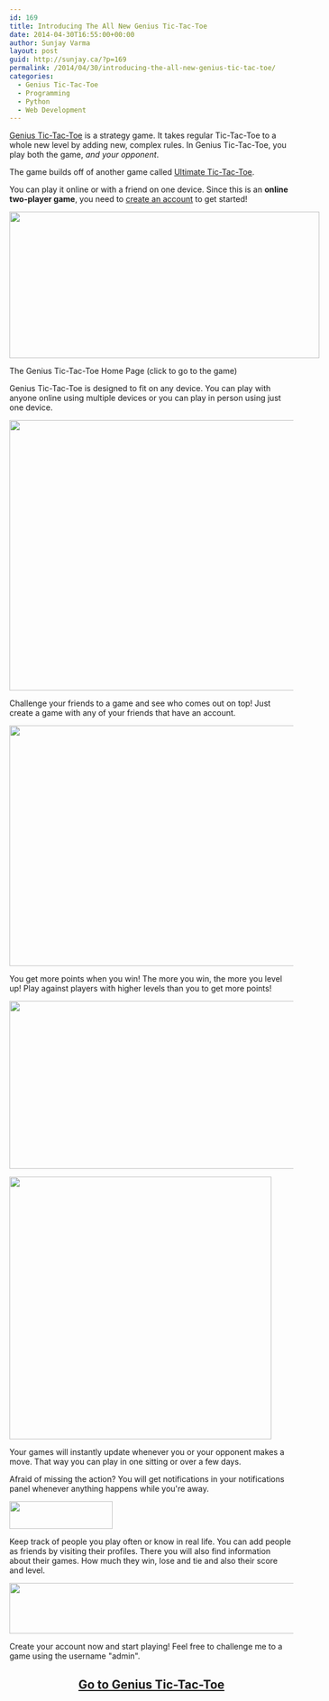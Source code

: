```yaml
---
id: 169
title: Introducing The All New Genius Tic-Tac-Toe
date: 2014-04-30T16:55:00+00:00
author: Sunjay Varma
layout: post
guid: http://sunjay.ca/?p=169
permalink: /2014/04/30/introducing-the-all-new-genius-tic-tac-toe/
categories:
  - Genius Tic-Tac-Toe
  - Programming
  - Python
  - Web Development
---
```

[Genius Tic-Tac-Toe](https://geniustictactoe.com/) is a strategy game. It takes regular Tic-Tac-Toe to a whole new level by adding new, complex rules. In Genius Tic-Tac-Toe, you play both the game, _and your opponent_.

The game builds off of another game called [Ultimate Tic-Tac-Toe](http://mathwithbaddrawings.com/2013/06/16/ultimate-tic-tac-toe/).

You can play it online or with a friend on one device. Since this is an **online two-player game**, you need to [create an account](https://geniustictactoe.com/register/) to get started!

<div id="attachment_172" style="width: 560px" class="wp-caption aligncenter">
  <a href="https://geniustictactoe.com/" target="_blank"><img class="wp-image-172 size-large" src="http://sunjay.ca/wp-content/uploads/2014/04/MainHomePage-1024x485.png" alt="" width="550" height="260" /></a>
  
  <p class="wp-caption-text">
    The Genius Tic-Tac-Toe Home Page (click to go to the game)
  </p>
</div>

Genius Tic-Tac-Toe is designed to fit on any device. You can play with anyone online using multiple devices or you can play in person using just one device.

<a href="https://geniustictactoe.com" target="_blank"><img class="aligncenter wp-image-174 size-full" src="http://sunjay.ca/wp-content/uploads/2014/04/multipledevices.png" alt="" width="640" height="480" /></a>

Challenge your friends to a game and see who comes out on top! Just create a game with any of your friends that have an account.

<a href="https://geniustictactoe.com/" target="_blank"><img class="aligncenter wp-image-177 size-full" src="http://sunjay.ca/wp-content/uploads/2014/04/playanyonewithanaccount.png" alt="" width="657" height="427" /></a>

You get more points when you win! The more you win, the more you level up! Play against players with higher levels than you to get more points!

<a href="https://geniustictactoe.com" target="_blank"><img class="aligncenter wp-image-179 size-full" src="http://sunjay.ca/wp-content/uploads/2014/04/levelup.png" alt="" width="621" height="298" /></a>

<a href="https://geniustictactoe.com" target="_blank"><img class="aligncenter wp-image-180 size-full" src="http://sunjay.ca/wp-content/uploads/2014/04/points.png" alt="" width="465" height="466" /></a>

Your games will instantly update whenever you or your opponent makes a move. That way you can play in one sitting or over a few days.

Afraid of missing the action? You will get notifications in your notifications panel whenever anything happens while you're away.

<a href="https://geniustictactoe.com/" target="_blank"><img class="aligncenter wp-image-182 size-full" src="http://sunjay.ca/wp-content/uploads/2014/04/notifications.png" alt="" width="183" height="49" /></a>

Keep track of people you play often or know in real life. You can add people as friends by visiting their profiles. There you will also find information about their games. How much they win, lose and tie and also their score and level.

<a href="https://geniustictactoe.com/" target="_blank"><img class="aligncenter wp-image-183 size-large" src="http://sunjay.ca/wp-content/uploads/2014/04/friends-1024x168.png" alt="" width="550" height="90" /></a>

Create your account now and start playing! Feel free to challenge me to a game using the username "admin".

<h2 style="text-align: center;">
  <a href="https://geniustictactoe.com/">Go to Genius Tic-Tac-Toe</a>
</h2>

&nbsp;